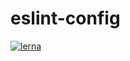 # eslint-config

[![lerna](https://img.shields.io/badge/maintained%20with-lerna-cc00ff.svg)](https://lernajs.io/)
